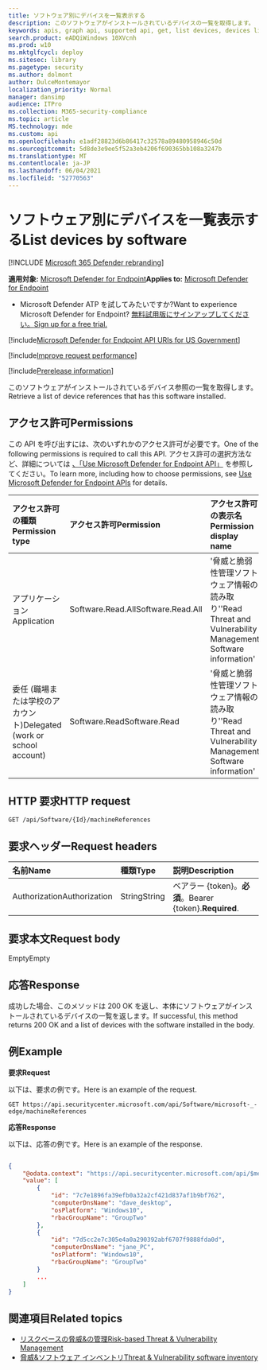 ```yaml
---
title: ソフトウェア別にデバイスを一覧表示する
description: このソフトウェアがインストールされているデバイスの一覧を取得します。
keywords: apis, graph api, supported api, get, list devices, devices list, list devices by software, Microsoft Defender for Endpoint tvm api
search.product: eADQiWindows 10XVcnh
ms.prod: w10
ms.mktglfcycl: deploy
ms.sitesec: library
ms.pagetype: security
ms.author: dolmont
author: DulceMontemayor
localization_priority: Normal
manager: dansimp
audience: ITPro
ms.collection: M365-security-compliance
ms.topic: article
MS.technology: mde
ms.custom: api
ms.openlocfilehash: e1adf28823d6b86417c32578a89480958946c50d
ms.sourcegitcommit: 5d8de3e9ee5f52a3eb4206f690365bb108a3247b
ms.translationtype: MT
ms.contentlocale: ja-JP
ms.lasthandoff: 06/04/2021
ms.locfileid: "52770563"
---
```

# <a name="list-devices-by-software"></a><span data-ttu-id="a645c-104">ソフトウェア別にデバイスを一覧表示する</span><span class="sxs-lookup"><span data-stu-id="a645c-104">List devices by software</span></span>

[!INCLUDE [Microsoft 365 Defender rebranding](../../includes/microsoft-defender.md)]

<span data-ttu-id="a645c-105">**適用対象:** [Microsoft Defender for Endpoint](https://go.microsoft.com/fwlink/?linkid=2154037)</span><span class="sxs-lookup"><span data-stu-id="a645c-105">**Applies to:** [Microsoft Defender for Endpoint](https://go.microsoft.com/fwlink/?linkid=2154037)</span></span>

- <span data-ttu-id="a645c-106">Microsoft Defender ATP を試してみたいですか?</span><span class="sxs-lookup"><span data-stu-id="a645c-106">Want to experience Microsoft Defender for Endpoint?</span></span> [<span data-ttu-id="a645c-107">無料試用版にサインアップしてください。</span><span class="sxs-lookup"><span data-stu-id="a645c-107">Sign up for a free trial.</span></span>](https://www.microsoft.com/microsoft-365/windows/microsoft-defender-atp?ocid=docs-wdatp-exposedapis-abovefoldlink) 

[!include[Microsoft Defender for Endpoint API URIs for US Government](../../includes/microsoft-defender-api-usgov.md)]

[!include[Improve request performance](../../includes/improve-request-performance.md)]

[!include[Prerelease information](../../includes/prerelease.md)]

<span data-ttu-id="a645c-108">このソフトウェアがインストールされているデバイス参照の一覧を取得します。</span><span class="sxs-lookup"><span data-stu-id="a645c-108">Retrieve a list of device references that has this software installed.</span></span>

## <a name="permissions"></a><span data-ttu-id="a645c-109">アクセス許可</span><span class="sxs-lookup"><span data-stu-id="a645c-109">Permissions</span></span>
<span data-ttu-id="a645c-110">この API を呼び出すには、次のいずれかのアクセス許可が必要です。</span><span class="sxs-lookup"><span data-stu-id="a645c-110">One of the following permissions is required to call this API.</span></span> <span data-ttu-id="a645c-111">アクセス許可の選択方法など、詳細については [、「Use Microsoft Defender for Endpoint API」](apis-intro.md) を参照してください。</span><span class="sxs-lookup"><span data-stu-id="a645c-111">To learn more, including how to choose permissions, see [Use Microsoft Defender for Endpoint APIs](apis-intro.md) for details.</span></span>

<span data-ttu-id="a645c-112">アクセス許可の種類</span><span class="sxs-lookup"><span data-stu-id="a645c-112">Permission type</span></span> |   <span data-ttu-id="a645c-113">アクセス許可</span><span class="sxs-lookup"><span data-stu-id="a645c-113">Permission</span></span>  |   <span data-ttu-id="a645c-114">アクセス許可の表示名</span><span class="sxs-lookup"><span data-stu-id="a645c-114">Permission display name</span></span>
:---|:---|:---
<span data-ttu-id="a645c-115">アプリケーション</span><span class="sxs-lookup"><span data-stu-id="a645c-115">Application</span></span> | <span data-ttu-id="a645c-116">Software.Read.All</span><span class="sxs-lookup"><span data-stu-id="a645c-116">Software.Read.All</span></span> | <span data-ttu-id="a645c-117">'脅威と脆弱性管理ソフトウェア情報の読み取り'</span><span class="sxs-lookup"><span data-stu-id="a645c-117">'Read Threat and Vulnerability Management Software information'</span></span>
<span data-ttu-id="a645c-118">委任 (職場または学校のアカウント)</span><span class="sxs-lookup"><span data-stu-id="a645c-118">Delegated (work or school account)</span></span> | <span data-ttu-id="a645c-119">Software.Read</span><span class="sxs-lookup"><span data-stu-id="a645c-119">Software.Read</span></span> | <span data-ttu-id="a645c-120">'脅威と脆弱性管理ソフトウェア情報の読み取り'</span><span class="sxs-lookup"><span data-stu-id="a645c-120">'Read Threat and Vulnerability Management Software information'</span></span>

## <a name="http-request"></a><span data-ttu-id="a645c-121">HTTP 要求</span><span class="sxs-lookup"><span data-stu-id="a645c-121">HTTP request</span></span>
```
GET /api/Software/{Id}/machineReferences 
```

## <a name="request-headers"></a><span data-ttu-id="a645c-122">要求ヘッダー</span><span class="sxs-lookup"><span data-stu-id="a645c-122">Request headers</span></span>

| <span data-ttu-id="a645c-123">名前</span><span class="sxs-lookup"><span data-stu-id="a645c-123">Name</span></span>        | <span data-ttu-id="a645c-124">種類</span><span class="sxs-lookup"><span data-stu-id="a645c-124">Type</span></span> | <span data-ttu-id="a645c-125">説明</span><span class="sxs-lookup"><span data-stu-id="a645c-125">Description</span></span>
|:--------------|:-------|:--------------|
| <span data-ttu-id="a645c-126">Authorization</span><span class="sxs-lookup"><span data-stu-id="a645c-126">Authorization</span></span> | <span data-ttu-id="a645c-127">String</span><span class="sxs-lookup"><span data-stu-id="a645c-127">String</span></span> | <span data-ttu-id="a645c-128">ベアラー {token}。**必須**。</span><span class="sxs-lookup"><span data-stu-id="a645c-128">Bearer {token}.**Required**.</span></span>

## <a name="request-body"></a><span data-ttu-id="a645c-129">要求本文</span><span class="sxs-lookup"><span data-stu-id="a645c-129">Request body</span></span>
<span data-ttu-id="a645c-130">Empty</span><span class="sxs-lookup"><span data-stu-id="a645c-130">Empty</span></span>

## <a name="response"></a><span data-ttu-id="a645c-131">応答</span><span class="sxs-lookup"><span data-stu-id="a645c-131">Response</span></span>
<span data-ttu-id="a645c-132">成功した場合、このメソッドは 200 OK を返し、本体にソフトウェアがインストールされているデバイスの一覧を返します。</span><span class="sxs-lookup"><span data-stu-id="a645c-132">If successful, this method returns 200 OK and a list of devices with the software installed in the body.</span></span> 


## <a name="example"></a><span data-ttu-id="a645c-133">例</span><span class="sxs-lookup"><span data-stu-id="a645c-133">Example</span></span>

<span data-ttu-id="a645c-134">**要求**</span><span class="sxs-lookup"><span data-stu-id="a645c-134">**Request**</span></span>

<span data-ttu-id="a645c-135">以下は、要求の例です。</span><span class="sxs-lookup"><span data-stu-id="a645c-135">Here is an example of the request.</span></span>

```
GET https://api.securitycenter.microsoft.com/api/Software/microsoft-_-edge/machineReferences
```

<span data-ttu-id="a645c-136">**応答**</span><span class="sxs-lookup"><span data-stu-id="a645c-136">**Response**</span></span>

<span data-ttu-id="a645c-137">以下は、応答の例です。</span><span class="sxs-lookup"><span data-stu-id="a645c-137">Here is an example of the response.</span></span>

```json

{
    "@odata.context": "https://api.securitycenter.microsoft.com/api/$metadata#MachineReferences",
    "value": [
        {
            "id": "7c7e1896fa39efb0a32a2cf421d837af1b9bf762",
            "computerDnsName": "dave_desktop",
            "osPlatform": "Windows10",
            "rbacGroupName": "GroupTwo"
        },
        {
            "id": "7d5cc2e7c305e4a0a290392abf6707f9888fda0d",
            "computerDnsName": "jane_PC",
            "osPlatform": "Windows10",
            "rbacGroupName": "GroupTwo"
        }
        ...
    ]
}
```

## <a name="related-topics"></a><span data-ttu-id="a645c-138">関連項目</span><span class="sxs-lookup"><span data-stu-id="a645c-138">Related topics</span></span>
- [<span data-ttu-id="a645c-139">リスクベースの脅威&の管理</span><span class="sxs-lookup"><span data-stu-id="a645c-139">Risk-based Threat & Vulnerability Management</span></span>](https://docs.microsoft.com/microsoft-365/security/defender-endpoint/next-gen-threat-and-vuln-mgt)
- [<span data-ttu-id="a645c-140">脅威&ソフトウェア インベントリ</span><span class="sxs-lookup"><span data-stu-id="a645c-140">Threat & Vulnerability software inventory</span></span>](https://docs.microsoft.com/microsoft-365/security/defender-endpoint/tvm-software-inventory)
